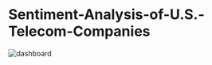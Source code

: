 # Sentiment-Analysis-of-U.S.-Telecom-Companies
![dashboard](https://user-images.githubusercontent.com/58396970/179399617-6f558003-963e-45d1-ae6a-7aefcd51213b.png)
